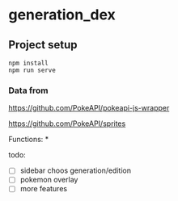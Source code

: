 # generation_dex

## Project setup
```
npm install
npm run serve
```

### Data from
https://github.com/PokeAPI/pokeapi-js-wrapper

https://github.com/PokeAPI/sprites

Functions:
* 

todo:
* [ ] sidebar choos generation/edition 
* [ ] pokemon overlay
* [ ] more features
